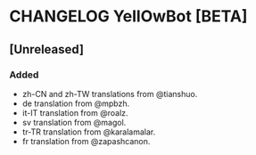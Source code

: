 # CHANGELOG YellOwBot [BETA]

## [Unreleased]
### Added
 - zh-CN and zh-TW translations from @tianshuo.
 - de translation from @mpbzh.
- it-IT translation from @roalz.
- sv translation from @magol.
- tr-TR translation from @karalamalar.
- fr translation from @zapashcanon.
